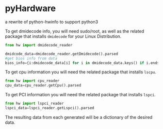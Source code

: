 # pyHardware
a rewrite of python-hwinfo to support python3

To get dmidecode info, you will need sudo/root, as well as the related package that installs ```dmidecode``` for your Linux Distribution.

```python
from hw import dmidecode_reader

dmidcode_data=dmidecode_reader.getDmidecode().parsed
#get bios info from data
bios_info={i:dmidecode_data[i] for i in dmidecode_data.keys() if i.endswith('bios_info')}
```

To get cpu information you will need the related package that installs ```lscpu```.

```python
from hw import cpu_reader
cpu_data=cpu_reader.getCpu().parsed
```

To get PCI information you will need the related package that installs ```lspci```.

```python
from hw import lspci_reader
lspci_data=lspci_reader.getLspci().parsed
```

The resulting data from each generated will be a dictionary of the desired data.
